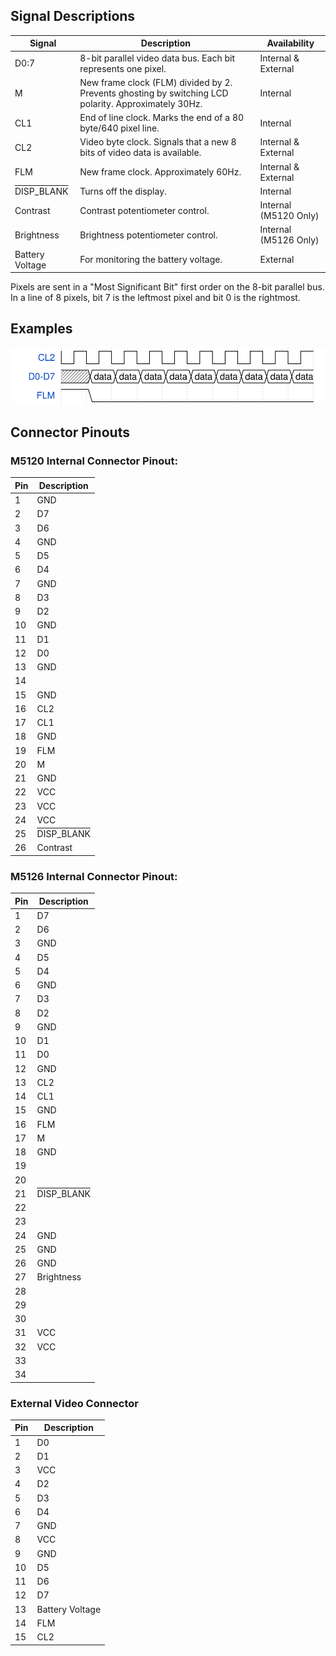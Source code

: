 
## Signal Descriptions
| Signal | Description | Availability |
| --- | --- | --- |
| D0:7 | 8-bit parallel video data bus. Each bit represents one pixel. | Internal & External |
| M | New frame clock (FLM) divided by 2. Prevents ghosting by switching LCD polarity. Approximately 30Hz. | Internal |
| CL1 | End of line clock. Marks the end of a 80 byte/640 pixel line. | Internal |
| CL2 | Video byte clock. Signals that a new 8 bits of video data is available. | Internal & External |
| FLM | New frame clock. Approximately 60Hz. | Internal & External |
| <span style="text-decoration:overline">DISP_BLANK</span> | Turns off the display. | Internal |
| Contrast | Contrast potentiometer control. | Internal (M5120 Only) |
| Brightness | Brightness potentiometer control. | Internal (M5126 Only) |
| Battery Voltage | For monitoring the battery voltage. | External |

Pixels are sent in a "Most Significant Bit" first order on the 8-bit parallel bus. In a line of 8 pixels, bit 7 is the leftmost pixel and bit 0 is the rightmost.

## Examples
![](media/displaydata.svg)

## Connector Pinouts

### M5120 Internal Connector Pinout: 

| Pin | Description |
| --- | --- |
| 1 | GND |
| 2 | D7 |
| 3 | D6 |
| 4 | GND |
| 5 | D5 |
| 6 | D4 |
| 7 | GND |
| 8 | D3 |
| 9 | D2 |
| 10 | GND |
| 11 | D1 |
| 12 | D0 |
| 13 | GND |
| 14 |
| 15 | GND |
| 16 | CL2 |
| 17 | CL1 |
| 18 | GND |
| 19 | FLM |
| 20 | M |
| 21 | GND |
| 22 | VCC |
| 23 | VCC |
| 24 | VCC |
| 25 | <span style="text-decoration:overline">DISP_BLANK</span> |
| 26 | Contrast |


### M5126 Internal Connector Pinout: 

| Pin | Description |
| --- | --- |
| 1 | D7 |
| 2 | D6 |
| 3 | GND |
| 4 | D5 |
| 5 | D4 |
| 6 | GND |
| 7 | D3 |
| 8 | D2 |
| 9 | GND |
| 10 | D1 |
| 11 | D0 |
| 12 | GND |
| 13 | CL2 |
| 14 | CL1 |
| 15 | GND |
| 16 | FLM |
| 17 | M |
| 18 | GND |
| 19 | |
| 20 | |
| 21 | <span style="text-decoration:overline">DISP_BLANK</span> |
| 22 | 
| 23 | 
| 24 | GND |
| 25 | GND |
| 26 | GND |
| 27 | Brightness |
| 28 | 
| 29 | 
| 30 | 
| 31 | VCC |
| 32 | VCC |
| 33 | 
| 34 | 

### External Video Connector
| Pin | Description |
| --- | --- |
| 1 | D0 |
| 2 | D1 |
| 3 | VCC |
| 4 | D2 |
| 5 | D3 |
| 6 | D4 |
| 7 | GND |
| 8 | VCC |
| 9 | GND |
| 10 | D5 |
| 11 | D6 |
| 12 | D7 |
| 13 | Battery Voltage |
| 14 | FLM |
| 15 | CL2 |
